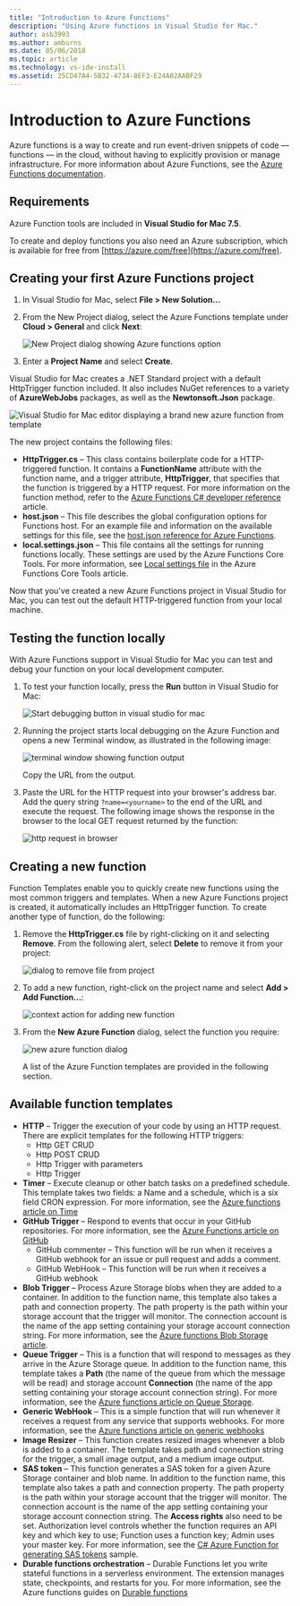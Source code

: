```yaml
---
title: "Introduction to Azure Functions"
description: "Using Azure functions in Visual Studio for Mac."
author: asb3993
ms.author: amburns
ms.date: 05/06/2018
ms.topic: article
ms.technology: vs-ide-install
ms.assetid: 25CD47A4-5B32-4734-8EF3-E24A02AABF29
---
```


# Introduction to Azure Functions

Azure functions is a way to create and run event-driven snippets of code –– functions –– in the cloud, without having to explicitly provision or manage infrastructure. For more information about Azure Functions, see the [Azure Functions documentation](https://docs.microsoft.com/azure/azure-functions/).

## Requirements

Azure Function tools are included in **Visual Studio for Mac 7.5**.

To create and deploy functions you also need an Azure subscription, which is available for free from [https://azure.com/free](https://azure.com/free).

## Creating your first Azure Functions project

1. In Visual Studio for Mac, select **File > New Solution…** 
2. From the New Project dialog, select the Azure Functions template under **Cloud > General** and click **Next**:

    ![New Project dialog showing Azure functions option](media/azure-functions-image1.png)

3. Enter a **Project Name** and select **Create**.

Visual Studio for Mac creates a .NET Standard project with a default HttpTrigger function included. It also includes NuGet references to a variety of **AzureWebJobs** packages, as well as the **Newtonsoft.Json** package.

![Visual Studio for Mac editor displaying a brand new azure function from template](media/azure-functions-newproj.png)

The new project contains the following files:

* **HttpTrigger.cs** – This class contains boilerplate code for a HTTP-triggered function. It contains a **FunctionName** attribute with the function name, and a trigger attribute, **HttpTrigger**, that specifies that the function is triggered by a HTTP request. For more information on the function method, refer to the [Azure Functions C# developer reference](https://docs.microsoft.com/azure/azure-functions/functions-dotnet-class-library) article.
* **host.json** – This file describes the global configuration options for Functions host. For an example file and information on the available settings for this file, see the [host.json reference for Azure Functions](https://docs.microsoft.com/azure/azure-functions/functions-host-json).
* **local.settings.json** – This file contains all the settings for running functions locally. These settings are used by the Azure Functions Core Tools. For more information, see [Local settings file](https://docs.microsoft.com/en-us/azure/azure-functions/functions-run-local#local-settings-file) in the Azure Functions Core Tools article.

Now that you've created a new Azure Functions project in Visual Studio for Mac, you can test out the default HTTP-triggered function from your local machine.

<!--
## Create an Azure storage account

[Describe why this step is necessary and what it does]

1. Log on to your account at [https://portal.azure.com](https://portal.azure.com).
2. Under the **Favorites** section, located on the left of the screen, select **Storage Accounts**:
    ![]()
3. Select **Add** to create a new storage account:
    ![]()
4. Enter a globally unique name for the **Name** and reuse it for the **Resource group**. You can keep all the other items as their default.
    ![]()
5. Click **Create**. It might take a few minutes to create the storage account. You'll get a notification once it has been successfully created.
6. Select the **Go to resource** button from the notification:
    ![]()
-->

## Testing the function locally

With Azure Functions support in Visual Studio for Mac you can test and debug your function on your local development computer.

1. To test your function locally, press the **Run** button in Visual Studio for Mac:

    ![Start debugging button in visual studio for mac](media/azure-functions-run.png)

1. Running the project starts local debugging on the Azure Function and opens a new Terminal window, as illustrated in the following image: 

    ![terminal window showing function output](media/azure-functions-terminal.png) 

    Copy the URL from the  output.

3. Paste the URL for the HTTP request into your browser's address bar. Add the query string `?name=<yourname>` to the end of the URL and execute the request. The following image shows the response in the browser to the local GET request returned by the function:

    ![http request in browser](media/azure-functions-httpreq.png)

## Creating a new function

Function Templates enable you to quickly create new functions using the most common triggers and templates. When a new Azure Functions project is created, it automatically includes an HttpTrigger function. To create another type of function, do the following:

1. Remove the **HttpTrigger.cs** file by right-clicking on it and selecting **Remove**. From the following alert, select **Delete** to remove it from your project:

    ![dialog to remove file from project](media/azure-functions-remove.png)

2. To add a new function, right-click on the project name and select **Add > Add Function...**:

    ![context action for adding new function](media/azure-functions-addnew.png)

3. From the **New Azure Function** dialog, select the function you require:

    ![new azure function dialog](media/azure-functions-newfunction.png)

    A list of the Azure Function templates are provided in the following section.

## Available function templates

- **HTTP** – Trigger the execution of your code by using an HTTP request. There are explicit templates for the following HTTP triggers:
    - Http GET CRUD
    - Http POST CRUD
    - Http Trigger with parameters
    - Http Trigger
- **Timer** – Execute cleanup or other batch tasks on a predefined schedule. This template takes two fields: a Name and a schedule, which is a six field CRON expression. For more information, see the [Azure functions article on Time](https://docs.microsoft.com/azure/azure-functions/functions-create-scheduled-function)
- **GitHub Trigger** – Respond to events that occur in your GitHub repositories. For more information, see the [Azure Functions article on GitHub](https://docs.microsoft.com/azure/azure-functions/functions-create-github-webhook-triggered-function)
    - GitHub commenter – This function will be run when it receives a GitHub webhook for an issue or pull request and adds a comment.
    - GitHub WebHook – This function will be run when it receives a GitHub webhook
- **Blob Trigger** – Process Azure Storage blobs when they are added to a container. In addition to the function name, this template also takes a path and connection property. The path property is the path within your storage account that the trigger will monitor. The connection account is the name of the app setting containing your storage account connection string. For more information, see the [Azure functions Blob Storage article](https://docs.microsoft.com/azure/azure-functions/functions-create-storage-blob-triggered-function).
- **Queue Trigger** – This is a function that will respond to messages as they arrive in the Azure Storage queue. In addition to the function name, this template takes a **Path** (the name of the queue from which the message will be read) and storage account **Connection** (the name of the app setting containing your storage account connection string). For more information, see the [Azure functions article on Queue Storage](https://docs.microsoft.com/azure/azure-functions/functions-create-storage-queue-triggered-function).
- **Generic WebHook** – This is a simple function that will run whenever it receives a request from any service that supports webhooks. For more information, see the [Azure functions article on generic webhooks](https://docs.microsoft.com/azure/azure-functions/functions-create-generic-webhook-triggered-function)
- **Image Resizer** – This function creates resized images whenever a blob is added to a container. The template takes path and connection string for the trigger, a small image output, and a medium image output.
- **SAS token** – This function generates a SAS token for a given Azure Storage container and blob name. In addition to the function name, this template also takes a path and connection property. The path property is the path within your storage account that the trigger will monitor. The connection account is the name of the app setting containing your storage account connection string. The **Access rights** also need to be set. Authorization level controls whether the function requires an API key and which key to use; Function uses a function key; Admin uses your master key. For more information, see the [C# Azure Function for generating SAS tokens](https://azure.microsoft.com/resources/samples/functions-dotnet-sas-token/) sample.
- **Durable functions orchestration** – Durable Functions let you write stateful functions in a serverless environment. The extension manages state, checkpoints, and restarts for you. For more information, see the Azure functions guides on [Durable functions](https://docs.microsoft.com/azure/azure-functions/durable-functions-overview)